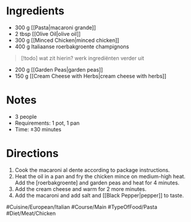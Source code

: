 # Ingredients
- 300 g [[Pasta|macaroni grande]]
- 2 tbsp [[Olive Oil|olive oil]]
- 300 g [[Minced Chicken|minced chicken]]
- 400 g Italiaanse roerbakgroente champignons
> [!todo] wat zit hierin? werk ingrediënten verder uit
- 200 g [[Garden Peas|garden peas]]
- 150 g [[Cream Cheese with Herbs|cream cheese with herbs]]
# Notes
- 3 people
- Requirements: 1 pot, 1 pan
- Time: ±30 minutes
# Directions
1. Cook the macaroni al dente according to package instructions.
2. Heat the oil in a pan and fry the chicken mince on medium-high heat. Add the [roerbakgroente] and garden peas and heat for 4 minutes.
3. Add the cream cheese and warm for 2 more minutes.
4. Add the macaroni and add salt and [[Black Pepper|pepper]] to taste.

#Cuisine/European/Italian #Course/Main #TypeOfFood/Pasta #Diet/Meat/Chicken  